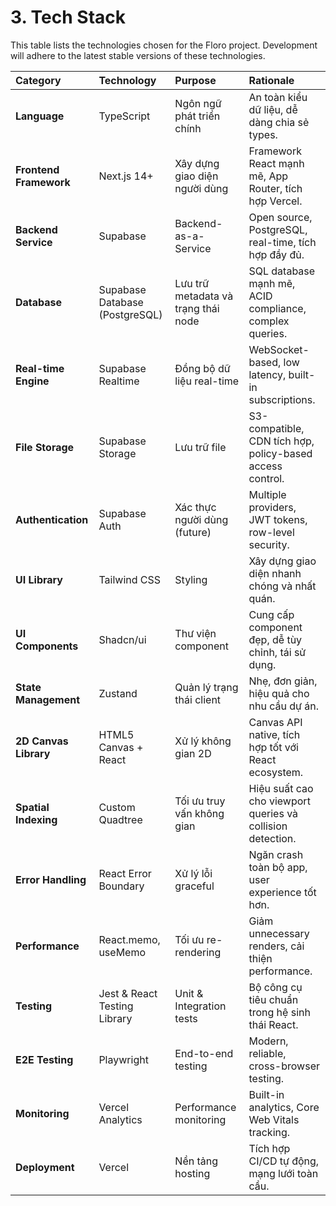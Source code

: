 # 3. Tech Stack

This table lists the technologies chosen for the Floro project. Development will adhere to the latest stable versions of these technologies.

| Category               | Technology                     | Purpose                             | Rationale                                                  |
| :--------------------- | :----------------------------- | :---------------------------------- | :--------------------------------------------------------- |
| **Language**           | TypeScript                     | Ngôn ngữ phát triển chính           | An toàn kiểu dữ liệu, dễ dàng chia sẻ types.               |
| **Frontend Framework** | Next.js 14+                    | Xây dựng giao diện người dùng       | Framework React mạnh mẽ, App Router, tích hợp Vercel.      |
| **Backend Service**    | Supabase                       | Backend-as-a-Service                | Open source, PostgreSQL, real-time, tích hợp đầy đủ.       |
| **Database**           | Supabase Database (PostgreSQL) | Lưu trữ metadata và trạng thái node | SQL database mạnh mẽ, ACID compliance, complex queries.    |
| **Real-time Engine**   | Supabase Realtime              | Đồng bộ dữ liệu real-time           | WebSocket-based, low latency, built-in subscriptions.      |
| **File Storage**       | Supabase Storage               | Lưu trữ file                        | S3-compatible, CDN tích hợp, policy-based access control.  |
| **Authentication**     | Supabase Auth                  | Xác thực người dùng (future)        | Multiple providers, JWT tokens, row-level security.        |
| **UI Library**         | Tailwind CSS                   | Styling                             | Xây dựng giao diện nhanh chóng và nhất quán.               |
| **UI Components**      | Shadcn/ui                      | Thư viện component                  | Cung cấp component đẹp, dễ tùy chỉnh, tái sử dụng.         |
| **State Management**   | Zustand                        | Quản lý trạng thái client           | Nhẹ, đơn giản, hiệu quả cho nhu cầu dự án.                 |
| **2D Canvas Library**  | HTML5 Canvas + React           | Xử lý không gian 2D                 | Canvas API native, tích hợp tốt với React ecosystem.       |
| **Spatial Indexing**   | Custom Quadtree                | Tối ưu truy vấn không gian          | Hiệu suất cao cho viewport queries và collision detection. |
| **Error Handling**     | React Error Boundary           | Xử lý lỗi graceful                  | Ngăn crash toàn bộ app, user experience tốt hơn.           |
| **Performance**        | React.memo, useMemo            | Tối ưu re-rendering                 | Giảm unnecessary renders, cải thiện performance.           |
| **Testing**            | Jest & React Testing Library   | Unit & Integration tests            | Bộ công cụ tiêu chuẩn trong hệ sinh thái React.            |
| **E2E Testing**        | Playwright                     | End-to-end testing                  | Modern, reliable, cross-browser testing.                   |
| **Monitoring**         | Vercel Analytics               | Performance monitoring              | Built-in analytics, Core Web Vitals tracking.              |
| **Deployment**         | Vercel                         | Nền tảng hosting                    | Tích hợp CI/CD tự động, mạng lưới toàn cầu.                |
